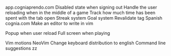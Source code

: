 <!-- markdownlint-disable-file -->

app.cogniaprendo.com
Disabled state when signing out
Handle the user reloading when in the middle of a game
Track how much time has been spent with the tab open
Streak system
Goal system
Revalidate tag
Spanish
cognia.com
Make an editor to write in vim

Popup when user reload
Full screen when playing

Vim motions
NeoVim
Change keyboard distribution to english
Command line suggestions
<C-d>zz
